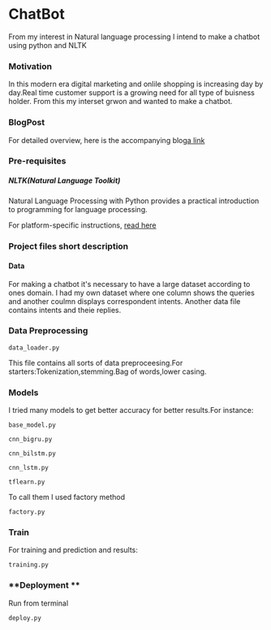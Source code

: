 # **ChatBot**
From my interest in Natural language processing I intend to make a chatbot using python and NLTK
### **Motivation**
In this modern era digital marketing and onlile shopping is increasing day by day.Real time customer support is a growing need for all type of buisness holder. From this my interset grwon and wanted to make a chatbot.
### **BlogPost**
For detailed overview, here is the accompanying blog[a link](https://medium.com/analytics-vidhya/building-a-simple-chatbot-in-python-using-nltk-7c8c8215ac6e)
### **Pre-requisites**
##### **NLTK(Natural Language Toolkit)**

Natural Language Processing with Python provides a practical introduction to programming for language processing.

For platform-specific instructions, [read here](https://www.nltk.org/install.html)
### **Project files short description**
#### **Data**
For making a chatbot it's necessary to have a large dataset according to ones domain. I had my own dataset where one column shows the queries and another coulmn displays correspondent  intents. Another data file contains intents and theie replies.
### **Data Preprocessing**
```
data_loader.py
```
This file contains all sorts of data preproceesing.For starters:Tokenization,stemming.Bag of words,lower casing.
### **Models**
I tried many models to get better accuracy for better results.For instance:
```
base_model.py
```
```
cnn_bigru.py
```
```
cnn_bilstm.py
```
```
cnn_lstm.py
```
```
tflearn.py
```
To call them I used factory method
```
factory.py
```

### **Train**
For training and prediction and results:
```
training.py
```

### **Deployment **
Run from terminal
```
deploy.py
```
